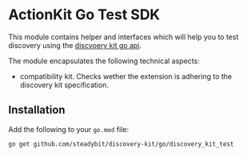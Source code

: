 # ActionKit Go Test SDK

This module contains helper and interfaces which will help you to test discovery using
the [discvoery kit go api](https://github.com/steadybit/discvoery-kit/tree/main/go/discovery_kit_api).

The module encapsulates the following technical aspects:

- compatibility kit. Checks wether the extension is adhering to the discovery kit specification.

## Installation

Add the following to your `go.mod` file:

```
go get github.com/steadybit/discovery-kit/go/discovery_kit_test
```